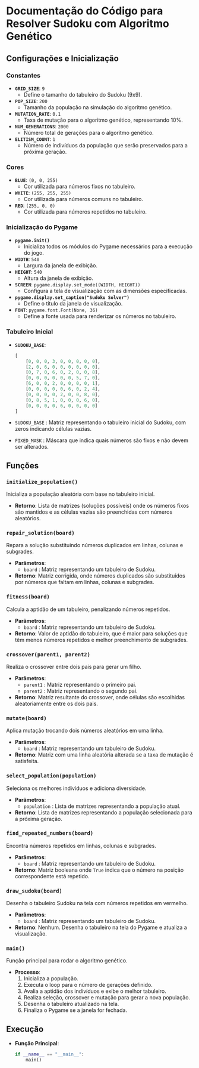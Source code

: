 # Documentação do Código para Resolver Sudoku com Algoritmo Genético

## Configurações e Inicialização

### Constantes

- **`GRID_SIZE`**: `9`
  - Define o tamanho do tabuleiro do Sudoku (9x9).
- **`POP_SIZE`**: `200`
  - Tamanho da população na simulação do algoritmo genético.
- **`MUTATION_RATE`**: `0.1`
  - Taxa de mutação para o algoritmo genético, representando 10%.
- **`NUM_GENERATIONS`**: `2000`
  - Número total de gerações para o algoritmo genético.
- **`ELITISM_COUNT`**: `1`
  - Número de indivíduos da população que serão preservados para a próxima geração.

### Cores

- **`BLUE`**: `(0, 0, 255)`
  - Cor utilizada para números fixos no tabuleiro.
- **`WHITE`**: `(255, 255, 255)`
  - Cor utilizada para números comuns no tabuleiro.
- **`RED`**: `(255, 0, 0)`
  - Cor utilizada para números repetidos no tabuleiro.

### Inicialização do Pygame

- **`pygame.init()`**
  - Inicializa todos os módulos do Pygame necessários para a execução do jogo.
- **`WIDTH`**: `540`
  - Largura da janela de exibição.
- **`HEIGHT`**: `540`
  - Altura da janela de exibição.
- **`SCREEN`**: `pygame.display.set_mode((WIDTH, HEIGHT))`
  - Configura a tela de visualização com as dimensões especificadas.
- **`pygame.display.set_caption("Sudoku Solver")`**
  - Define o título da janela de visualização.
- **`FONT`**: `pygame.font.Font(None, 36)`
  - Define a fonte usada para renderizar os números no tabuleiro.

### Tabuleiro Inicial

- **`SUDOKU_BASE`**:

  ```python
  [
      [0, 0, 0, 3, 0, 0, 0, 0, 0],
      [2, 0, 6, 0, 0, 0, 0, 0, 0],
      [0, 7, 0, 6, 0, 2, 0, 0, 8],
      [0, 0, 0, 0, 0, 0, 5, 7, 0],
      [6, 0, 0, 2, 0, 0, 0, 0, 1],
      [0, 0, 0, 0, 0, 6, 0, 2, 4],
      [0, 0, 0, 0, 2, 0, 0, 8, 0],
      [0, 8, 5, 1, 0, 0, 0, 6, 0],
      [0, 0, 0, 0, 6, 0, 0, 0, 0]
  ]

- `SUDOKU_BASE` : Matriz representando o tabuleiro inicial do Sudoku, com zeros indicando células vazias.

- `FIXED_MASK` : Máscara que indica quais números são fixos e não devem ser alterados.

## Funções

### `initialize_population()`

Inicializa a população aleatória com base no tabuleiro inicial.

- **Retorno**: Lista de matrizes (soluções possíveis) onde os números fixos são mantidos e as células vazias são preenchidas com números aleatórios.

### `repair_solution(board)`

Repara a solução substituindo números duplicados em linhas, colunas e subgrades.

- **Parâmetros**:
  - `board` : Matriz representando um tabuleiro de Sudoku.
- **Retorno**: Matriz corrigida, onde números duplicados são substituídos por números que faltam em linhas, colunas e subgrades.

### `fitness(board)`

Calcula a aptidão de um tabuleiro, penalizando números repetidos.

- **Parâmetros**:
  - `board` : Matriz representando um tabuleiro de Sudoku.
- **Retorno**: Valor de aptidão do tabuleiro, que é maior para soluções que têm menos números repetidos e melhor preenchimento de subgrades.

### `crossover(parent1, parent2)`

Realiza o crossover entre dois pais para gerar um filho.

- **Parâmetros**:
  - `parent1` : Matriz representando o primeiro pai.
  - `parent2` : Matriz representando o segundo pai.
- **Retorno**: Matriz resultante do crossover, onde células são escolhidas aleatoriamente entre os dois pais.

### `mutate(board)`

Aplica mutação trocando dois números aleatórios em uma linha.

- **Parâmetros**:
  - `board` : Matriz representando um tabuleiro de Sudoku.
- **Retorno**: Matriz com uma linha aleatória alterada se a taxa de mutação é satisfeita.

### `select_population(population)`

Seleciona os melhores indivíduos e adiciona diversidade.

- **Parâmetros**:
  - `population` : Lista de matrizes representando a população atual.
- **Retorno**: Lista de matrizes representando a população selecionada para a próxima geração.

### `find_repeated_numbers(board)`

Encontra números repetidos em linhas, colunas e subgrades.

- **Parâmetros**:
  - `board` : Matriz representando um tabuleiro de Sudoku.
- **Retorno**: Matriz booleana onde `True` indica que o número na posição correspondente está repetido.

### `draw_sudoku(board)`

Desenha o tabuleiro Sudoku na tela com números repetidos em vermelho.

- **Parâmetros**:
  - `board` : Matriz representando um tabuleiro de Sudoku.
- **Retorno**: Nenhum. Desenha o tabuleiro na tela do Pygame e atualiza a visualização.

### `main()`

Função principal para rodar o algoritmo genético.

- **Processo**:
  1. Inicializa a população.
  2. Executa o loop para o número de gerações definido.
  3. Avalia a aptidão dos indivíduos e exibe o melhor tabuleiro.
  4. Realiza seleção, crossover e mutação para gerar a nova população.
  5. Desenha o tabuleiro atualizado na tela.
  6. Finaliza o Pygame se a janela for fechada.

## Execução

- **Função Principal**:

  ```python
  if __name__ == "__main__":
      main()
